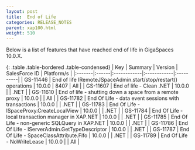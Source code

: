 ```yaml
---
layout: post
title:  End of Life
categories: RELEASE_NOTES
parent: xap100.html
weight: 510
---
```




Below is a list of features that have reached end of life in GigaSpaces 10.0.X.


{: .table .table-bordered .table-condensed}
| Key | Summary | Version | SalesForce ID | Platform/s |
|:-------|:------|:------------|:------------|:----------|
| GS-11446 | End of life IRemoteJSpaceAdmin.start/stop/restart() operations | 10.0.0 | 8407 | All |
| GS-11607 | End of life - Clean .NET | 10.0.0 | | .NET |
| GS-11610 | End of life - shutting down a space from a remote proxy | 10.0.0 | | All |
| GS-11782 | End Of Life - data event sessions with transactions | 10.0.0 | | .NET |
| GS-11783 | End Of Life - ISpaceProxy.CreateLocalView | 10.0.0 | | .NET |
| GS-11784 | End Of Life - local transaction manager in XAP.NET | 10.0.0 | | .NET |
| GS-11785 | End Of Life - non-generic SQLQuery in XAP.NET | 10.0.0 | | .NET |
| GS-11786 | End Of Life - IServerAdmin.GetTypeDescriptor | 10.0.0 | | .NET |
| GS-11787 | End Of Life - SpaceClassAttribute.Fifo | 10.0.0 | | .NET |
| GS-11789 | End Of Life - NoWriteLease | 10.0.0 | | All |

